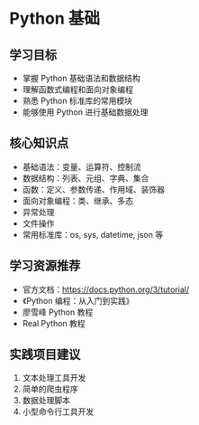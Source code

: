 # Python 基础

## 学习目标
- 掌握 Python 基础语法和数据结构
- 理解函数式编程和面向对象编程
- 熟悉 Python 标准库的常用模块
- 能够使用 Python 进行基础数据处理

## 核心知识点
- 基础语法：变量、运算符、控制流
- 数据结构：列表、元组、字典、集合
- 函数：定义、参数传递、作用域、装饰器
- 面向对象编程：类、继承、多态
- 异常处理
- 文件操作
- 常用标准库：os, sys, datetime, json 等

## 学习资源推荐
- 官方文档：https://docs.python.org/3/tutorial/
- 《Python 编程：从入门到实践》
- 廖雪峰 Python 教程
- Real Python 教程

## 实践项目建议
1. 文本处理工具开发
2. 简单的爬虫程序
3. 数据处理脚本
4. 小型命令行工具开发
